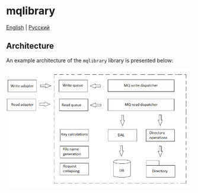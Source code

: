 # mqlibrary

[English](README.md) | [Русский](README.ru.md)

## Architecture

An example architecture of the `mqlibrary` library is presented below:

![mqlibrary-architechture](../docs/img/mqlibrary-architechture.png)

